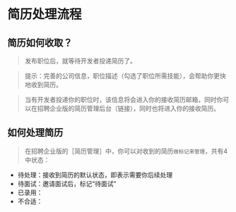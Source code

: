 # 简历处理流程  



## 简历如何收取？
> 发布职位后，就等待开发者投递简历了。  

> 提示：完善的公司信息，职位描述（勾选了职位所需技能），会帮助你更快地收到简历。  

>  当有开发者投递你的职位时，该信息将会进入你的接收简历邮箱，同时你可以在招聘企业版的简历管理后台（链接），同时也将进入你的接收简历。

  
  
## 如何处理简历
> 在招聘企业版的［简历管理］中，你可以对收到的简历`做标记来管理`，共有4中状态：  
- 待处理：接收到简历的默认状态，即表示需要你后续处理
- 待面试：邀请面试后，标记“待面试”
- 已录用：
- 不合适：
